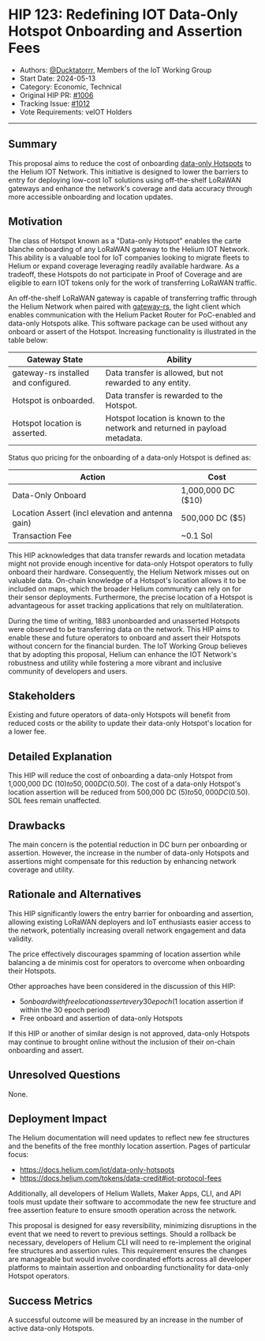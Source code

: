 # HIP 123: Redefining IOT Data-Only Hotspot Onboarding and Assertion Fees

- Authors: [@Ducktatorrr](https://github.com/Ducktatorrr), Members of the IoT Working Group
- Start Date: 2024-05-13
- Category: Economic, Technical
- Original HIP PR: [#1006](https://github.com/helium/HIP/pull/1006)
- Tracking Issue: [#1012](https://github.com/helium/HIP/issues/1012)
- Vote Requirements: veIOT Holders

---

## Summary

This proposal aims to reduce the cost of onboarding [data-only Hotspots](https://docs.helium.com/iot/data-only-hotspots) to the Helium IOT Network. This initiative is designed to lower the barriers to entry for deploying low-cost IoT solutions using off-the-shelf LoRaWAN gateways and enhance the network's coverage and data accuracy through more accessible onboarding and location updates.

## Motivation

The class of Hotspot known as a "Data-only Hotspot" enables the carte blanche onboarding of any LoRaWAN gateway to the Helium IOT Network. This ability is a valuable tool for IoT companies looking to migrate fleets to Helium or expand coverage leveraging readily available hardware. As a tradeoff, these Hotspots do not participate in Proof of Coverage and are eligible to earn IOT tokens only for the work of transferring LoRaWAN traffic.

An off-the-shelf LoRaWAN gateway is capable of transferring traffic through the Helium Network when paired with [gateway-rs](https://github.com/helium/gateway-rs), the light client which enables communication with the Helium Packet Router for PoC-enabled and data-only Hotspots alike. This software package can be used without any onboard or assert of the Hotspot. Increasing functionality is illustrated in the table below:

| Gateway State                        | Ability                                                                    |
| ------------------------------------ | -------------------------------------------------------------------------- |
| gateway-rs installed and configured. | Data transfer is allowed, but not rewarded to any entity.                  |
| Hotspot is onboarded.                | Data transfer is rewarded to the Hotspot.                                  |
| Hotspot location is asserted.        | Hotspot location is known to the network and returned in payload metadata. |

Status quo pricing for the onboarding of a data-only Hotspot is defined as:

| Action                                            | Cost               |
| ------------------------------------------------- | ------------------ |
| Data-Only Onboard                                 | 1,000,000 DC ($10) |
| Location Assert (incl elevation and antenna gain) | 500,000 DC ($5)    |
| Transaction Fee                                   | ~0.1 Sol           |

This HIP acknowledges that data transfer rewards and location metadata might not provide enough incentive for data-only Hotspot operators to fully onboard their hardware. Consequently, the Helium Network misses out on valuable data. On-chain knowledge of a Hotspot's location allows it to be included on maps, which the broader Helium community can rely on for their sensor deployments. Furthermore, the precise location of a Hotspot is advantageous for asset tracking applications that rely on multilateration.

During the time of writing, 1883 unonboarded and unasserted Hotspots were observed to be transferring data on the network. This HIP aims to enable these and future operators to onboard and assert their Hotspots without concern for the financial burden. The IoT Working Group believes that by adopting this proposal, Helium can enhance the IOT Network's robustness and utility while fostering a more vibrant and inclusive community of developers and users.

## Stakeholders

Existing and future operators of data-only Hotspots will benefit from reduced costs or the ability to update their data-only Hotspot's location for a lower fee.

## Detailed Explanation

This HIP will reduce the cost of onboarding a data-only Hotspot from 1,000,000 DC ($10) to 50,000 DC ($0.50). The cost of a data-only Hotspot's location assertion will be reduced from 500,000 DC ($5) to 50,000 DC ($0.50). SOL fees remain unaffected.

## Drawbacks

The main concern is the potential reduction in DC burn per onboarding or assertion. However, the increase in the number of data-only Hotspots and assertions might compensate for this reduction by enhancing network coverage and utility.

## Rationale and Alternatives

This HIP significantly lowers the entry barrier for onboarding and assertion, allowing existing LoRaWAN deployers and IoT enthusiasts easier access to the network, potentially increasing overall network engagement and data validity.

The price effectively discourages spamming of location assertion while balancing a de minimis cost for operators to overcome when onboarding their Hotspots.

Other approaches have been considered in the discussion of this HIP:

- $5 onboard with free location assert every 30 epoch ($1 location assertion if within the 30 epoch period)
- Free onboard and assertion of data-only Hotspots

If this HIP or another of similar design is not approved, data-only Hotspots may continue to brought online without the inclusion of their on-chain onboarding and assert.

## Unresolved Questions

None.

## Deployment Impact

The Helium documentation will need updates to reflect new fee structures and the benefits of the free monthly location assertion. Pages of particular focus:

- https://docs.helium.com/iot/data-only-hotspots
- https://docs.helium.com/tokens/data-credit#iot-protocol-fees

Additionally, all developers of Helium Wallets, Maker Apps, CLI, and API tools must update their software to accommodate the new fee structure and free assertion feature to ensure smooth operation across the network.

This proposal is designed for easy reversibility, minimizing disruptions in the event that we need to revert to previous settings. Should a rollback be necessary, developers of Helium CLI will need to re-implement the original fee structures and assertion rules. This requirement ensures the changes are manageable but would involve coordinated efforts across all developer platforms to maintain assertion and onboarding functionality for data-only Hotspot operators.

## Success Metrics

A successful outcome will be measured by an increase in the number of active data-only Hotspots.
